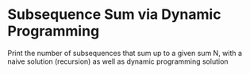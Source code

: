 # Subsequence Sum via Dynamic Programming
Print the number of subsequences that sum up to a given sum N, with a naive solution (recursion) as well as dynamic programming solution
